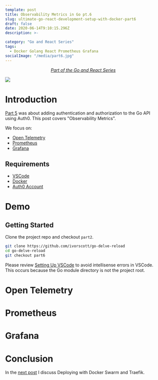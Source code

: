 ```yaml
---
template: post
title: Observability Metrics in Go pt.6
slug: ultimate-go-react-development-setup-with-docker-part6
draft: false
date: 2020-06-14T9:10:15.296Z
description: >-

category: "Go and React Series"
tags:
  - Docker Golang React Prometheus Grafana
socialImage: "/media/part6.jpg"
---
```


<!-- PART OF A SERIES -->
<center>
<i>
  <a href ="/category/go-and-react-series/">Part of the Go and React Series</a>
</i>
</center>

![](/media/part6.jpg)

# Introduction

[Part 5](/ultimate-go-react-development-setup-with-docker-part5) was about adding authentication and authorization to the Go API using Auth0. This post covers "Observability Metrics".

We focus on:

- [Open Telemetry](#open-telemetry)
- [Prometheus](#prometheus)
- [Grafana](#grafana)

## Requirements

- [VSCode](https://code.visualstudio.com/)
- [Docker](https://www.docker.com/products/docker-desktop)
- [Auth0 Account](https://auth0.com/)

# Demo

## Getting Started

Clone the project repo and checkout `part2`.

```bash
git clone https://github.com/ivorscott/go-delve-reload
cd go-delve-reload
git checkout part6
```

Please review [Setting Up VSCode](/ultimate-go-react-development-setup-with-docker#setting-up-vscode) to avoid intellisense errors in VSCode. This occurs because the Go module directory is not the project root.

# Open Telemetry

# Prometheus

# Grafana

# Conclusion

In the [next post](/ultimate-go-react-development-setup-with-docker-part7) I discuss Deploying with Docker Swarm and Traefik.
